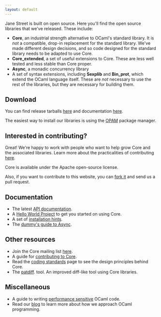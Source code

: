 ```yaml
---
layout: default
---
```


Jane Street is built on open source.  Here you'll find the open source
libraries that we've released.  These include:

- **Core**, an industrial strength alternative to OCaml's standard
  library. It is _not_ a compatible, drop-in replacement for the
  standard library.  We've made different design decisions, and so
  code designed for the standard library needs to be adapted to use
  Core.
- **Core_extended**, a set of useful extensions to Core.  These are
  less well tested and less stable than Core proper.
- **Async**, a monadic concurrency library
- A set of syntax extensions, including **Sexplib** and **Bin_prot**,
  which extend the OCaml language itself.  These are _not_ necessary
  to use the rest of the libraries, but they are necessary for
  building them.

## Download

You can find release tarballs
[here](https://ocaml.janestreet.com/ocaml-core) and documentation
[here](https://ocaml.janestreet.com/ocaml-core/latest/doc/).

The easiest way to install our libraries is using the
[OPAM](http://opam.ocamlpro.com) package manager.

## Interested in contributing?

Great!  We're happy to work with people who want to help grow Core and
the associated libraries.  Learn more about the practicalities of
contributing [here](contributing.html).

Core is available under the Apache open-source license.

Also, if you want to contribute to this website, you can
[fork it](https://github.com/janestreet/janestreet.github.com) and
send us a pull request.

## Documentation

- The latest [API
  documentation](https://ocaml.janestreet.com/ocaml-core/latest/doc/).
- A [Hello World
  Project](https://bitbucket.org/yminsky/core-hello-world) to get you
  started on using Core.
- A set of [installation hints](installation.html).
- The [dummy's guide to Async](guide-async.html).

## Other resources

- Join the Core mailing list
  [here](https://groups.google.com/forum/#!forum/ocaml-core).
- A guide for [contributing to Core](contributing.html).
- Read the [coding standards](coding-standards.html) page to see the
  design principles behind Core.
- The [patdiff](patdiff.html). tool. An improved diff-like tool using
  Core libraries.

## Miscellaneous

- A guide to writing [performance sensitive](ocaml-perf-notes.html)
  OCaml code.
- Read our [blog](http://ocaml.janestreet.com) to learn more about how
  we approach OCaml programming.
